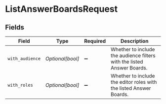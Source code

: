 # ListAnswerBoardsRequest


## Fields

| Field                                                                  | Type                                                                   | Required                                                               | Description                                                            |
| ---------------------------------------------------------------------- | ---------------------------------------------------------------------- | ---------------------------------------------------------------------- | ---------------------------------------------------------------------- |
| `with_audience`                                                        | *Optional[bool]*                                                       | :heavy_minus_sign:                                                     | Whether to include the audience filters with the listed Answer Boards. |
| `with_roles`                                                           | *Optional[bool]*                                                       | :heavy_minus_sign:                                                     | Whether to include the editor roles with the listed Answer Boards.     |